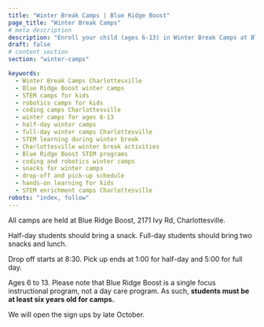 ```yaml
---
title: "Winter Break Camps | Blue Ridge Boost"
page_title: "Winter Break Camps"
# meta description
description: "Enroll your child (ages 6-13) in Winter Break Camps at Blue Ridge Boost in Charlottesville, VA! Hands-on learning in robotics, coding, and STEM activities. Half-day and full-day options available."
draft: false
# content section
section: "winter-camps"

keywords:
  - Winter Break Camps Charlottesville
  - Blue Ridge Boost winter camps
  - STEM camps for kids
  - robotics camps for kids
  - coding camps Charlottesville
  - winter camps for ages 6-13
  - half-day winter camps
  - full-day winter camps Charlottesville
  - STEM learning during winter break
  - Charlottesville winter break activities
  - Blue Ridge Boost STEM programs
  - coding and robotics winter camps
  - snacks for winter camps
  - drop-off and pick-up schedule
  - hands-on learning for kids
  - STEM enrichment camps Charlottesville
robots: "index, follow"
---
```


<p>All camps are held at Blue Ridge Boost, 2171 Ivy Rd, Charlottesville.</p>
<p>Half-day students should bring a snack. Full-day students should bring two snacks and lunch.</p>
<p>Drop off starts at 8:30. Pick up ends at 1:00 for half-day and 5:00 for full day.</p>
<p>Ages 6 to 13. Please note that Blue Ridge Boost is a single focus instructional program, not a day care program.
  As such, <b>students must be at least six years old for camps.</b></p>
<p></p>
<div class="container darknote p-3">
  <p></p>
  We will open the sign ups by late October.
  <p></p>
</div>

<!-- <section class="section">
  <div class="container">
    <p>Blue Ridge Boosts offers instructional programs in robotics, coding, and math during the school breaks
      and days off school. We also offer camps on days with unexpected school closings such as "snow days".
    <br>Blue Ridge Boost is a single focus instructional program, not a day care program.
      As such, <b>students must be at least six years old for camps.</b>
    <br>All camps are held at Blue Ridge Boost, 2171 Ivy Rd, Charlottesville.</p>
    <p>Half-day students should bring a snack. Full-day students should bring two snacks and lunch.</p>
  </div>
  <div class="container" id="winter">
    {{/*  <h4>Winter Break 2-Day Camps</h4>  */}}
    <div class="container">
      <div class="class-cards">
        <div class="row row-cols-1 row-cols-sm-2 row-cols-md-3 rows-cols-lg-3 row-cols-xl-3 g-3">
          {{ range sort (where .Site.Pages ".Params.category" "Winter Break") ".Params.page_rank" "asc" }}
            {{ if strings.Contains .Params.page_title "1-Day" }}
              {{ partial "1-day-camp-card" . }}
            {{ else }}
              {{ partial "2-day-camp-card" . }}
            {{ end }}
          {{ end }}
        </div>
      </div>
    </div>
  </div>
  <p></p>
  <div class="container">
    <p>
      Join us for an exhilarating exploration of robotics, coding, chess, and math. Teamwork and collaboration
      are at the heart of our camp experience. Students will have the opportunity to work together, share ideas,
      and solve challenges. Through hands-on activities and group projects, students will develop critical
      thinking skills and learn the importance of effective communication.</p>
    <p>
      Typical camp day:<center>
        <style>
          tr:nth-child(odd) {
            background-color: #D6EEEE;
          }

          td {
            padding-left: 12px;
            padding-right: 12px;
          }
        </style>
        <table>
          <tr>
            <td width="35%">8:30&ndash;10:30am</td>
            <td>Free play, getting to know each other</td>
          </tr>
          <tr>
            <td>10:30&ndash;11am</td>
            <td>Snack</td>
          </tr>
          <tr>
            <td>11am&ndash;12:30pm</td>
            <td>Guided learning session</td>
          </tr>
          <tr>
            <td>12:30&ndash;1pm</td>
            <td>Lunch</td>
          </tr>
          <tr>
            <td>1&ndash;2:30pm</td>
            <td>Guided learning session</td>
          </tr>
          <tr>
            <td>2:30&ndash;3pm</td>
            <td>Snack</td>
          </tr>
          <tr>
            <td>3&ndash;5pm</td>
            <td>Individual and group exploration</td>
          </tr>
        </table>
      </center>
    </p>
  </div>
</section> -->